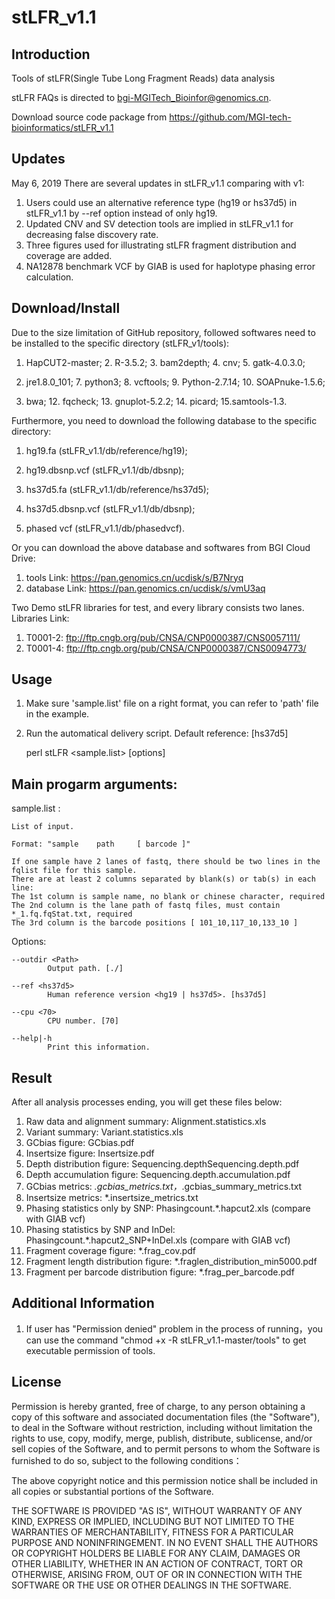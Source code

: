 # stLFR_v1.1

Introduction
-------
Tools of stLFR(Single Tube Long Fragment Reads) data analysis

stLFR FAQs is directed to bgi-MGITech_Bioinfor@genomics.cn.

Download source code package from https://github.com/MGI-tech-bioinformatics/stLFR_v1.1

Updates 
-------
May 6, 2019
There are several updates in stLFR_v1.1 comparing with v1:
1. Users could use an alternative reference type (hg19 or hs37d5) in stLFR_v1.1 by --ref option instead of only hg19.
2. Updated CNV and SV detection tools are implied in stLFR_v1.1 for decreasing false discovery rate.
3. Three figures used for illustrating stLFR fragment distribution and coverage are added.
4. NA12878 benchmark VCF by GIAB is used for haplotype phasing error calculation.

Download/Install
----------------
Due to the size limitation of GitHub repository, followed softwares need to be installed to the specific directory (stLFR_v1/tools):

1. HapCUT2-master; 2. R-3.5.2; 3. bam2depth; 4. cnv; 5. gatk-4.0.3.0;

6. jre1.8.0_101; 7. python3; 8. vcftools; 9. Python-2.7.14; 10. SOAPnuke-1.5.6; 

11. bwa; 12. fqcheck; 13. gnuplot-5.2.2; 14. picard; 15.samtools-1.3.

Furthermore, you need to download the following database to the specific directory:

1. hg19.fa (stLFR_v1.1/db/reference/hg19);

2. hg19.dbsnp.vcf (stLFR_v1.1/db/dbsnp);

3. hs37d5.fa (stLFR_v1.1/db/reference/hs37d5);

4. hs37d5.dbsnp.vcf (stLFR_v1.1/db/dbsnp);

5. phased vcf (stLFR_v1.1/db/phasedvcf).

Or you can download the above database and softwares from BGI Cloud Drive:

1. tools Link: https://pan.genomics.cn/ucdisk/s/B7Nryq
2. database Link: https://pan.genomics.cn/ucdisk/s/vmU3aq

Two Demo stLFR libraries for test, and every library consists two lanes.
Libraries Link:

1. T0001-2: ftp://ftp.cngb.org/pub/CNSA/CNP0000387/CNS0057111/
2. T0001-4: ftp://ftp.cngb.org/pub/CNSA/CNP0000387/CNS0094773/

Usage
-------
1. Make sure 'sample.list' file on a right format, you can refer to 'path' file in the example.

2. Run the automatical delivery script. Default reference: [hs37d5]

   perl stLFR <sample.list> [options]

Main progarm arguments:
----------

sample.list <file>:
   
    List of input.

    Format: "sample    path     [ barcode ]"

    If one sample have 2 lanes of fastq, there should be two lines in the fqlist file for this sample.
    There are at least 2 columns separated by blank(s) or tab(s) in each line:
    The 1st column is sample name, no blank or chinese character, required
    The 2nd column is the lane path of fastq files, must contain *_1.fq.fqStat.txt, required
    The 3rd column is the barcode positions [ 101_10,117_10,133_10 ]

Options:

    --outdir <Path>
            Output path. [./]

    --ref <hs37d5>
            Human reference version <hg19 | hs37d5>. [hs37d5]

    --cpu <70>
            CPU number. [70]

    --help|-h
            Print this information.

Result
-------
After all analysis processes ending, you will get these files below:

1. Raw data and alignment summary: Alignment.statistics.xls 
2. Variant summary: Variant.statistics.xls 
3. GCbias figure: GCbias.pdf 
4. Insertsize figure: Insertsize.pdf 
5. Depth distribution figure: Sequencing.depthSequencing.depth.pdf 
6. Depth accumulation figure: Sequencing.depth.accumulation.pdf          
7. GCbias metrics: *.gcbias_metrics.txt，*.gcbias_summary_metrics.txt
8. Insertsize metrics: *.insertsize_metrics.txt
9. Phasing statistics only by SNP: Phasingcount.*.hapcut2.xls (compare with GIAB vcf)
10. Phasing statistics by SNP and InDel: Phasingcount.*.hapcut2_SNP+InDel.xls (compare with GIAB vcf)
11. Fragment coverage figure: *.frag_cov.pdf
12. Fragment length distribution figure: *.fraglen_distribution_min5000.pdf
13. Fragment per barcode distribution figure: *.frag_per_barcode.pdf

Additional Information
-------
1. If user has "Permission denied" problem in the process of running，you can use the command "chmod +x -R stLFR_v1.1-master/tools" to get executable permission of tools.


License
-------
Permission is hereby granted, free of charge, to any person obtaining a copy of this software and associated documentation files (the "Software"), to deal in the Software without restriction, including without limitation the rights to use, copy, modify, merge, publish, distribute, sublicense, and/or sell copies of the Software, and to permit persons to whom the Software is furnished to do so, subject to the following conditions： 
  
The above copyright notice and this permission notice shall be included in all copies or substantial portions of the Software.
  
THE SOFTWARE IS PROVIDED "AS IS", WITHOUT WARRANTY OF ANY KIND, EXPRESS OR IMPLIED, INCLUDING BUT NOT LIMITED TO THE WARRANTIES OF MERCHANTABILITY, FITNESS FOR A PARTICULAR PURPOSE AND NONINFRINGEMENT. IN NO EVENT SHALL THE AUTHORS OR COPYRIGHT HOLDERS BE LIABLE FOR ANY CLAIM, DAMAGES OR OTHER LIABILITY, WHETHER IN AN ACTION OF CONTRACT, TORT OR OTHERWISE, ARISING FROM, OUT OF OR IN CONNECTION WITH THE SOFTWARE OR THE USE OR OTHER DEALINGS IN THE SOFTWARE.
